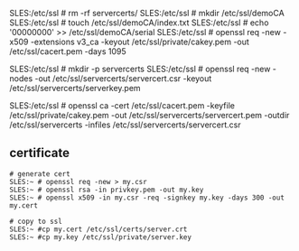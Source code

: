 SLES:/etc/ssl # rm -rf servercerts/
SLES:/etc/ssl # mkdir /etc/ssl/demoCA
SLES:/etc/ssl # touch /etc/ssl/demoCA/index.txt
SLES:/etc/ssl # echo '00000000' >> /etc/ssl/demoCA/serial
SLES:/etc/ssl # openssl req -new -x509 -extensions v3_ca -keyout /etc/ssl/private/cakey.pem -out /etc/ssl/cacert.pem -days 1095


SLES:/etc/ssl # mkdir -p servercerts
SLES:/etc/ssl # openssl req -new -nodes -out /etc/ssl/servercerts/servercert.csr -keyout /etc/ssl/servercerts/serverkey.pem


SLES:/etc/ssl # openssl ca -cert /etc/ssl/cacert.pem -keyfile /etc/ssl/private/cakey.pem -out /etc/ssl/servercerts/servercert.pem -outdir /etc/ssl/servercerts -infiles /etc/ssl/servercerts/servercert.csr



## certificate

```
# generate cert
SLES:~ # openssl req -new > my.csr
SLES:~ # openssl rsa -in privkey.pem -out my.key
SLES:~ # openssl x509 -in my.csr -req -signkey my.key -days 300 -out my.cert

# copy to ssl
SLES:~ #cp my.cert /etc/ssl/certs/server.crt
SLES:~ #cp my.key /etc/ssl/private/server.key
```